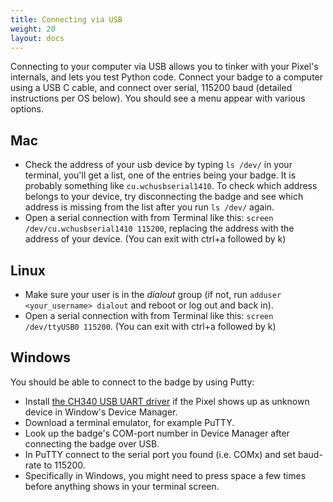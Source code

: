 ```yaml
---
title: Connecting via USB
weight: 20
layout: docs
---
```


Connecting to your computer via USB allows you to tinker with your Pixel's internals, and lets you test Python code. Connect your badge to a computer using a USB C cable, and connect over serial, 115200 baud (detailed instructions per OS below). You should see a menu appear with various options.

## Mac
* Check the address of your usb device by typing `ls /dev/` in your terminal, you'll get a list, one of the entries being your badge. It is probably something like `cu.wchusbserial1410`. To check which address belongs to your device, try disconnecting the badge and see which address is missing from the list after you run `ls /dev/` again.
* Open a serial connection with from Terminal like this: `screen /dev/cu.wchusbserial1410 115200`, replacing the address with the address of your device.
(You can exit with ctrl+a followed by k)

## Linux
* Make sure your user is in the *dialout* group (if not, run `adduser <your_username> dialout` and reboot or log out and back in).
* Open a serial connection with from Terminal like this: `screen /dev/ttyUSB0 115200`.
(You can exit with ctrl+a followed by k)

## Windows
You should be able to connect to the badge by using Putty:
* Install [the CH340 USB UART driver](http://www.wch.cn/downloads/CH341SER_ZIP.html) if the Pixel shows up as unknown device in Window's Device Manager.
* Download a terminal emulator, for example PuTTY.
* Look up the badge's COM-port number in Device Manager after connecting the badge over USB.
* In PuTTY connect to the serial port you found (i.e. COMx) and set baud-rate to 115200.
* Specifically in Windows, you might need to press space a few times before anything shows in your terminal screen.